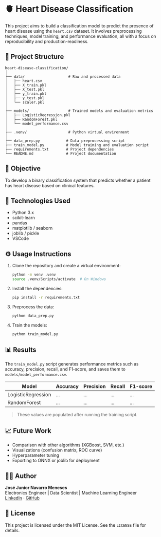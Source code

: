 
# 🫀 Heart Disease Classification

This project aims to build a classification model to predict the presence of heart disease using the `heart.csv` dataset. It involves preprocessing techniques, model training, and performance evaluation, all with a focus on reproducibility and production-readiness.

## 📁 Project Structure

```
heart-disease-classification/
│
├── data/                    # Raw and processed data
│   ├── heart.csv
│   ├── X_train.pkl
│   ├── X_test.pkl
│   ├── y_train.pkl
│   ├── y_test.pkl
│   └── scaler.pkl
│
├── models/                  # Trained models and evaluation metrics
│   ├── LogisticRegression.pkl
│   ├── RandomForest.pkl
│   └── model_performance.csv
│
├── .venv/                   # Python virtual environment
│
├── data_prep.py            # Data preprocessing script
├── train_model.py          # Model training and evaluation script
├── requirements.txt        # Project dependencies
└── README.md               # Project documentation
```

## 📌 Objective

To develop a binary classification system that predicts whether a patient has heart disease based on clinical features.

## 🧪 Technologies Used

- Python 3.x
- scikit-learn
- pandas
- matplotlib / seaborn
- joblib / pickle
- VSCode

## ⚙️ Usage Instructions

1. Clone the repository and create a virtual environment:
   ```bash
   python -m venv .venv
   source .venv/Scripts/activate  # On Windows
   ```

2. Install the dependencies:
   ```bash
   pip install -r requirements.txt
   ```

3. Preprocess the data:
   ```bash
   python data_prep.py
   ```

4. Train the models:
   ```bash
   python train_model.py
   ```

## 📊 Results

The `train_model.py` script generates performance metrics such as accuracy, precision, recall, and F1-score, and saves them to `models/model_performance.csv`.

| Model              | Accuracy | Precision | Recall | F1-score |
|-------------------|----------|-----------|--------|----------|
| LogisticRegression|    ...   |    ...    |  ...   |   ...    |
| RandomForest      |    ...   |    ...    |  ...   |   ...    |

> These values are populated after running the training script.

## 📈 Future Work

- Comparison with other algorithms (XGBoost, SVM, etc.)
- Visualizations (confusion matrix, ROC curve)
- Hyperparameter tuning
- Exporting to ONNX or joblib for deployment

## 🧑‍💻 Author

**José Junior Navarro Meneses**  
Electronics Engineer | Data Scientist | Machine Learning Engineer  
[LinkedIn](https://www.linkedin.com/) · [GitHub](https://github.com/)

## 📄 License

This project is licensed under the MIT License. See the `LICENSE` file for details.
